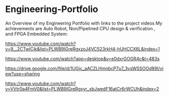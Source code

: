 # Engineering-Portfolio
An Overview of my Engineering Portfolio with links to the project videos
My achievements are Auto Robot, Non/Pipelined CPU design & verification , and FPGA Embedded System:      

https://www.youtube.com/watch?v=9__2CTwlCjk&list=PLWB9IGreRgxzoJ4VC523rkH4-hUHCCX6L&index=1   

https://www.youtube.com/watch?app=desktop&v=e0dxrGOGR4c&t=483s  

https://drive.google.com/file/d/1UGjc_aACZLHmnbcP7u7_3vsWSSOOd89l/view?usp=sharing

https://www.youtube.com/watch?v=VVtr0a4FmV0&list=PLWB9IGreRgxyr_xbJwedF16atCr6rWCUh&index=2  
